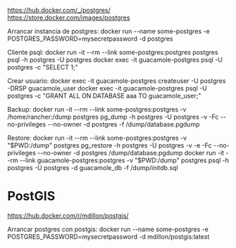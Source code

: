 https://hub.docker.com/_/postgres/
https://store.docker.com/images/postgres

Arrancar instancia de postgres:
docker run --name some-postgres -e POSTGRES_PASSWORD=mysecretpassword -d postgres

Cliente psql:
docker run -it --rm --link some-postgres:postgres postgres psql -h postgres -U postgres
docker exec -it guacamole-postgres psql -U postgres -c "SELECT 1;"

Crear usuario:
docker exec -it guacamole-postgres createuser -U postgres -DRSP guacamole_user
docker exec -it guacamole-postgres psql -U postgres -c "GRANT ALL ON DATABASE aaa TO guacamole_user;"


Backup:
docker run -it --rm --link some-postgres:postgres -v /home/rancher:/dump postgres pg_dump -h postgres -U postgres -v -Fc --no-privileges --no-owner -d postgres -f /dump/database.pgdump


Restore:
docker run -it --rm --link some-postgres:postgres -v "$PWD:/dump" postgres pg_restore -h postgres -U postgres -v -e -Fc  --no-privileges --no-owner -d postgres /dump/database.pgdump
docker run -it --rm --link guacamole-postgres:postgres -v "$PWD:/dump" postgres psql -h postgres -U postgres -d guacamole_db -f /dump/initdb.sql



# PostGIS
https://hub.docker.com/r/mdillon/postgis/

Arrancar postgres con postgis:
docker run --name some-postgres -e POSTGRES_PASSWORD=mysecretpassword -d mdillon/postgis:latest
